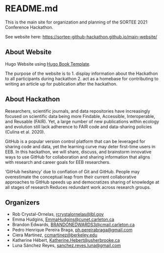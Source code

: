 # README.md

This is the main site for organization and planning of the SORTEE 2021 Conference Hackathon.  

See website here: https://sortee-github-hackathon.github.io/main-website/

## About Website

Hugo Website using [Hugo Book Template](https://themes.gohugo.io/hugo-book/).

The purpose of the website is to 1. display information about the Hackathon to all participants during hackathon 2. act as a homebase for contributing to writing an article up for publication after the hackathon.

## About Hackathon

Researchers, scientific journals, and data repositories have increasingly focused on scientific data being more Findable, Accessible, Interoperable, and Reusable (FAIR). Yet, a large number of new publications within ecology and evolution still lack adherence to FAIR code and data-sharing policies (Culina et al. 2020).

GitHub is a popular version control platform that can be leveraged for sharing code and data, yet the learning curve may deter first-time users in EEB. In this hackathon, we will share, discuss, and brainstorm innovative ways to use GitHub for collaboration and sharing information that aligns with research and career goals for EEB researchers.

‘GitHub hesitancy’ due to conflation of Git and GitHub. People may overestimate the conceptual leap from their current collaborative approaches to GitHub speeds up and democratizes sharing of knowledge at all stages of research Reduces redundant work across research groups.

## Organizers

-  Rob Crystal-Ornelas, rcrystalornelas@lbl.gov
-  Emma Hudgins, EmmaHudgins@cunet.carleton.ca
-  Brandon Edwards, BRANDONEDWARDS3@cmail.carleton.ca
-  Pedro Henrique Pereira Braga, ph.pereirabraga@gmail.com
-  Ciera Martinez, ccmartinez@berkeley.edu 
-  Katherine Hébert, Katherine.Hebert@usherbrooke.ca
-  Luna Sánchez Reyes, sanchez.reyes.luna@gmail.com




